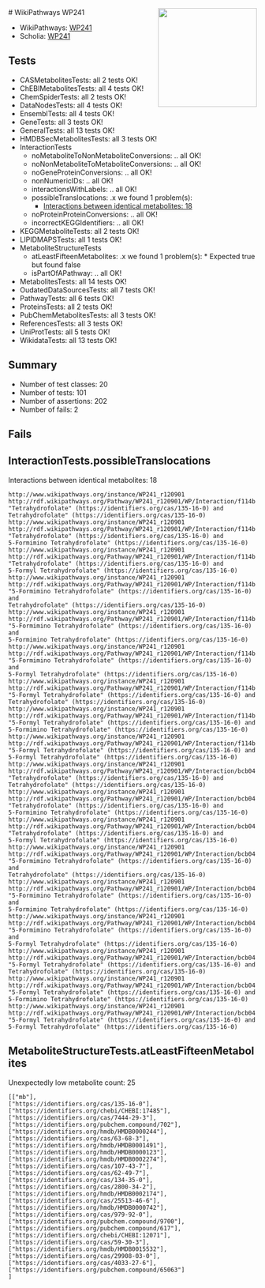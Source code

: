 <img style="float: right; width: 200px" src="https://upload.wikimedia.org/wikipedia/commons/thumb/8/83/Wplogo_with_text_500.png/640px-Wplogo_with_text_500.png" />
# WikiPathways WP241

* WikiPathways: [WP241](https://new.wikipathways.org/pathways/WP241)
* Scholia: [WP241](https://scholia.toolforge.org/wikipathways/WP241)
## Tests
* CASMetabolitesTests: all 2 tests OK!
* ChEBIMetabolitesTests: all 4 tests OK!
* ChemSpiderTests: all 2 tests OK!
* DataNodesTests: all 4 tests OK!
* EnsemblTests: all 4 tests OK!
* GeneTests: all 3 tests OK!
* GeneralTests: all 13 tests OK!
* HMDBSecMetabolitesTests: all 3 tests OK!
* InteractionTests
    * noMetaboliteToNonMetaboliteConversions: .. all OK!
    * noNonMetaboliteToMetaboliteConversions: .. all OK!
    * noGeneProteinConversions: .. all OK!
    * nonNumericIDs: .. all OK!
    * interactionsWithLabels: .. all OK!
    * possibleTranslocations: .x we found 1 problem(s):
        * [Interactions between identical metabolites: 18](#dc76dff4)
    * noProteinProteinConversions: .. all OK!
    * incorrectKEGGIdentifiers: .. all OK!
* KEGGMetaboliteTests: all 2 tests OK!
* LIPIDMAPSTests: all 1 tests OK!
* MetaboliteStructureTests
    * atLeastFifteenMetabolites: .x we found 1 problem(s):
            * Expected true but found false
    * isPartOfAPathway: .. all OK!
* MetabolitesTests: all 14 tests OK!
* OudatedDataSourcesTests: all 7 tests OK!
* PathwayTests: all 6 tests OK!
* ProteinsTests: all 2 tests OK!
* PubChemMetabolitesTests: all 3 tests OK!
* ReferencesTests: all 3 tests OK!
* UniProtTests: all 5 tests OK!
* WikidataTests: all 13 tests OK!


## Summary

* Number of test classes: 20
* Number of tests: 101
* Number of assertions: 202
* Number of fails: 2

## Fails

<a name="dc76dff4" />

## InteractionTests.possibleTranslocations

Interactions between identical metabolites: 18
```
http://www.wikipathways.org/instance/WP241_r120901 http://rdf.wikipathways.org/Pathway/WP241_r120901/WP/Interaction/f114b "Tetrahydrofolate" (https://identifiers.org/cas/135-16-0) and 
Tetrahydrofolate" (https://identifiers.org/cas/135-16-0)
http://www.wikipathways.org/instance/WP241_r120901 http://rdf.wikipathways.org/Pathway/WP241_r120901/WP/Interaction/f114b "Tetrahydrofolate" (https://identifiers.org/cas/135-16-0) and 
5-Formimino Tetrahydrofolate" (https://identifiers.org/cas/135-16-0)
http://www.wikipathways.org/instance/WP241_r120901 http://rdf.wikipathways.org/Pathway/WP241_r120901/WP/Interaction/f114b "Tetrahydrofolate" (https://identifiers.org/cas/135-16-0) and 
5-Formyl Tetrahydrofolate" (https://identifiers.org/cas/135-16-0)
http://www.wikipathways.org/instance/WP241_r120901 http://rdf.wikipathways.org/Pathway/WP241_r120901/WP/Interaction/f114b "5-Formimino Tetrahydrofolate" (https://identifiers.org/cas/135-16-0) and 
Tetrahydrofolate" (https://identifiers.org/cas/135-16-0)
http://www.wikipathways.org/instance/WP241_r120901 http://rdf.wikipathways.org/Pathway/WP241_r120901/WP/Interaction/f114b "5-Formimino Tetrahydrofolate" (https://identifiers.org/cas/135-16-0) and 
5-Formimino Tetrahydrofolate" (https://identifiers.org/cas/135-16-0)
http://www.wikipathways.org/instance/WP241_r120901 http://rdf.wikipathways.org/Pathway/WP241_r120901/WP/Interaction/f114b "5-Formimino Tetrahydrofolate" (https://identifiers.org/cas/135-16-0) and 
5-Formyl Tetrahydrofolate" (https://identifiers.org/cas/135-16-0)
http://www.wikipathways.org/instance/WP241_r120901 http://rdf.wikipathways.org/Pathway/WP241_r120901/WP/Interaction/f114b "5-Formyl Tetrahydrofolate" (https://identifiers.org/cas/135-16-0) and 
Tetrahydrofolate" (https://identifiers.org/cas/135-16-0)
http://www.wikipathways.org/instance/WP241_r120901 http://rdf.wikipathways.org/Pathway/WP241_r120901/WP/Interaction/f114b "5-Formyl Tetrahydrofolate" (https://identifiers.org/cas/135-16-0) and 
5-Formimino Tetrahydrofolate" (https://identifiers.org/cas/135-16-0)
http://www.wikipathways.org/instance/WP241_r120901 http://rdf.wikipathways.org/Pathway/WP241_r120901/WP/Interaction/f114b "5-Formyl Tetrahydrofolate" (https://identifiers.org/cas/135-16-0) and 
5-Formyl Tetrahydrofolate" (https://identifiers.org/cas/135-16-0)
http://www.wikipathways.org/instance/WP241_r120901 http://rdf.wikipathways.org/Pathway/WP241_r120901/WP/Interaction/bcb04 "Tetrahydrofolate" (https://identifiers.org/cas/135-16-0) and 
Tetrahydrofolate" (https://identifiers.org/cas/135-16-0)
http://www.wikipathways.org/instance/WP241_r120901 http://rdf.wikipathways.org/Pathway/WP241_r120901/WP/Interaction/bcb04 "Tetrahydrofolate" (https://identifiers.org/cas/135-16-0) and 
5-Formimino Tetrahydrofolate" (https://identifiers.org/cas/135-16-0)
http://www.wikipathways.org/instance/WP241_r120901 http://rdf.wikipathways.org/Pathway/WP241_r120901/WP/Interaction/bcb04 "Tetrahydrofolate" (https://identifiers.org/cas/135-16-0) and 
5-Formyl Tetrahydrofolate" (https://identifiers.org/cas/135-16-0)
http://www.wikipathways.org/instance/WP241_r120901 http://rdf.wikipathways.org/Pathway/WP241_r120901/WP/Interaction/bcb04 "5-Formimino Tetrahydrofolate" (https://identifiers.org/cas/135-16-0) and 
Tetrahydrofolate" (https://identifiers.org/cas/135-16-0)
http://www.wikipathways.org/instance/WP241_r120901 http://rdf.wikipathways.org/Pathway/WP241_r120901/WP/Interaction/bcb04 "5-Formimino Tetrahydrofolate" (https://identifiers.org/cas/135-16-0) and 
5-Formimino Tetrahydrofolate" (https://identifiers.org/cas/135-16-0)
http://www.wikipathways.org/instance/WP241_r120901 http://rdf.wikipathways.org/Pathway/WP241_r120901/WP/Interaction/bcb04 "5-Formimino Tetrahydrofolate" (https://identifiers.org/cas/135-16-0) and 
5-Formyl Tetrahydrofolate" (https://identifiers.org/cas/135-16-0)
http://www.wikipathways.org/instance/WP241_r120901 http://rdf.wikipathways.org/Pathway/WP241_r120901/WP/Interaction/bcb04 "5-Formyl Tetrahydrofolate" (https://identifiers.org/cas/135-16-0) and 
Tetrahydrofolate" (https://identifiers.org/cas/135-16-0)
http://www.wikipathways.org/instance/WP241_r120901 http://rdf.wikipathways.org/Pathway/WP241_r120901/WP/Interaction/bcb04 "5-Formyl Tetrahydrofolate" (https://identifiers.org/cas/135-16-0) and 
5-Formimino Tetrahydrofolate" (https://identifiers.org/cas/135-16-0)
http://www.wikipathways.org/instance/WP241_r120901 http://rdf.wikipathways.org/Pathway/WP241_r120901/WP/Interaction/bcb04 "5-Formyl Tetrahydrofolate" (https://identifiers.org/cas/135-16-0) and 
5-Formyl Tetrahydrofolate" (https://identifiers.org/cas/135-16-0)
```

<a name="3b0f97c2" />

## MetaboliteStructureTests.atLeastFifteenMetabolites

Unexpectedly low metabolite count: 25

```
[["mb"],
["https://identifiers.org/cas/135-16-0"],
["https://identifiers.org/chebi/CHEBI:17485"],
["https://identifiers.org/cas/7444-29-3"],
["https://identifiers.org/pubchem.compound/702"],
["https://identifiers.org/hmdb/HMDB0000244"],
["https://identifiers.org/cas/63-68-3"],
["https://identifiers.org/hmdb/HMDB0001491"],
["https://identifiers.org/hmdb/HMDB0000123"],
["https://identifiers.org/hmdb/HMDB0002274"],
["https://identifiers.org/cas/107-43-7"],
["https://identifiers.org/cas/62-49-7"],
["https://identifiers.org/cas/134-35-0"],
["https://identifiers.org/cas/2800-34-2"],
["https://identifiers.org/hmdb/HMDB0002174"],
["https://identifiers.org/cas/25513-46-6"],
["https://identifiers.org/hmdb/HMDB0000742"],
["https://identifiers.org/cas/979-92-0"],
["https://identifiers.org/pubchem.compound/9700"],
["https://identifiers.org/pubchem.compound/617"],
["https://identifiers.org/chebi/CHEBI:12071"],
["https://identifiers.org/cas/59-30-3"],
["https://identifiers.org/hmdb/HMDB0015532"],
["https://identifiers.org/cas/29908-03-0"],
["https://identifiers.org/cas/4033-27-6"],
["https://identifiers.org/pubchem.compound/65063"]
]
```

